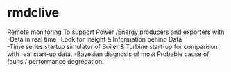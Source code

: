 # rmdclive
Remote monitoring
To support Power /Energy producers and exporters with 
-Data in real time
-Look for Insight & Information behind Data  
-Time series startup simulator of Boiler & Turbine start-up for comparison with real start-up data.
-Bayesian diagnosis of most Probable cause of  faults / performance degredation.
